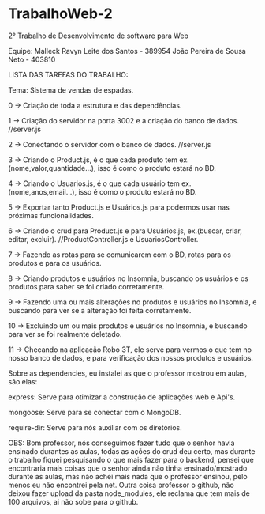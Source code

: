 # TrabalhoWeb-2
2° Trabalho de Desenvolvimento de software para Web

Equipe: 
Malleck Ravyn Leite dos Santos - 389954 
João Pereira de Sousa Neto - 403810

LISTA DAS TAREFAS DO TRABALHO:

Tema: Sistema de vendas de espadas.

0 -> Criação de toda a estrutura e das dependências.

1 -> Criação do servidor na porta 3002 e a criação do banco de dados. //server.js

2 -> Conectando o servidor com o banco de dados. //server.js

3 -> Criando o Product.js, é o que cada produto tem ex.(nome,valor,quantidade...), isso é como o produto estará no BD.

4 -> Criando o Usuarios.js, é o que cada usuário tem ex.(nome,anos,email...), isso é como o produto estará no BD.

5 -> Exportar tanto Product.js e Usuários.js para podermos usar nas próximas funcionalidades.

6 -> Criando o crud para Product.js e para Usuários.js, ex.(buscar, criar, editar, excluir). //ProductController.js e UsuariosController.

7 -> Fazendo as rotas para se comunicarem com o BD, rotas para os produtos e para os usuários.

8 -> Criando produtos e usuários no Insomnia, buscando os usuários e os produtos para saber se foi criado corretamente.

9 -> Fazendo uma ou mais alterações no produtos e usuários no Insomnia, e buscando para ver se a alteração foi feita corretamente.

10 -> Excluindo um ou mais produtos e usuários no Insomnia, e buscando para ver se foi realmente deletado.

11 -> Checando na aplicação Robo 3T, ele serve para vermos o que tem no nosso banco de dados, e para verificação dos nossos produtos e usuários.

Sobre as dependencies, eu instalei as que o professor mostrou em aulas, são elas:

express: Serve para otimizar a construção de aplicações web e Api's.

mongoose: Serve para se conectar com o MongoDB.

require-dir: Serve para nós auxiliar com os diretórios.


OBS: Bom professor, nós conseguimos fazer tudo que o senhor havia ensinado durantes as aulas, todas as ações do crud deu certo, mas durante o trabalho fiquei pesquisando o que mais fazer para o backend, pensei que encontraria mais coisas que o senhor ainda não tinha ensinado/mostrado durante as aulas, mas não achei mais nada que o professor ensinou, pelo menos eu não encontrei pela net. Outra coisa professor o github, não deixou fazer upload da pasta node_modules, ele reclama que tem mais de 100 arquivos, ai não sobe para o github.
